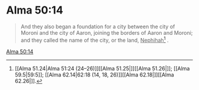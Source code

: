 # Alma 50:14

> And they also began a foundation for a city between the city of Moroni and the city of Aaron, joining the borders of Aaron and Moroni; and they called the name of the city, or the land, <u>Nephihah</u>[^a] .

[Alma 50:14](https://www.churchofjesuschrist.org/study/scriptures/bofm/alma/50?lang=eng&id=p14#p14)


[^a]: [[Alma 51.24|Alma 51:24 (24–26)]][[Alma 51.25|]][[Alma 51.26|]]; [[Alma 59.5|59:5]]; [[Alma 62.14|62:18 (14, 18, 26)]][[Alma 62.18|]][[Alma 62.26|]].  
